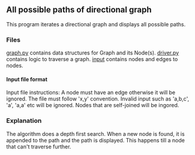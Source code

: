 ## All possible paths of directional graph
This program iterates a directional graph and displays all possible paths.

### Files
[graph.py](graph.py) contains data structures for Graph and its Node(s).
[driver.py](driver.py) contains logic to traverse a graph.
[input](input) contains nodes and edges to nodes.

#### Input file format
Input file instructions:
A node must have an edge otherwise it will be ignored. 
The file must follow 'x,y' convention. 
Invalid input such as 'a,b,c', 'a', 'a,a' etc will be ignored. 
Nodes that are self-joined will be ingored.

### Explanation
The algorithm does a depth first search. When a new node is found, it is appended to the path and the path is displayed. This happens till a node that can't traverse further.
